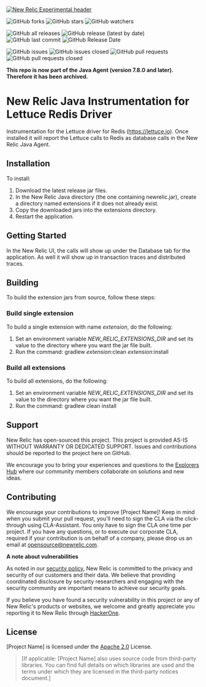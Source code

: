 [![New Relic Experimental header](https://github.com/newrelic/opensource-website/raw/master/src/images/categories/Experimental.png)](https://opensource.newrelic.com/oss-category/#new-relic-experimental)


![GitHub forks](https://img.shields.io/github/forks/newrelic-experimental/newrelic-java-lettuce?style=social)
![GitHub stars](https://img.shields.io/github/stars/newrelic-experimental/newrelic-java-lettuce?style=social)
![GitHub watchers](https://img.shields.io/github/watchers/newrelic-experimental/newrelic-java-lettuce?style=social)

![GitHub all releases](https://img.shields.io/github/downloads/newrelic-experimental/newrelic-java-v/total)
![GitHub release (latest by date)](https://img.shields.io/github/v/release/newrelic-experimental/newrelic-java-v)
![GitHub last commit](https://img.shields.io/github/last-commit/newrelic-experimental/newrelic-java-lettuce)
![GitHub Release Date](https://img.shields.io/github/release-date/newrelic-experimental/newrelic-java-lettuce)


![GitHub issues](https://img.shields.io/github/issues/newrelic-experimental/newrelic-java-lettuce)
![GitHub issues closed](https://img.shields.io/github/issues-closed/newrelic-experimental/newrelic-java-lettuce)
![GitHub pull requests](https://img.shields.io/github/issues-pr/newrelic-experimental/newrelic-java-lettuce)
![GitHub pull requests closed](https://img.shields.io/github/issues-pr-closed/newrelic-experimental/newrelic-java-lettuce) 

**This repo is now part of the Java Agent (version 7.8.0 and later).  Therefore it has been archived.**

# New Relic Java Instrumentation for Lettuce Redis Driver

Instrumentation for the Lettuce driver for Redis (https://lettuce.io).   Once installed it will report the Lettuce calls to Redis as database calls in the New Relic Java Agent.

## Installation

To install:   
1. Download the latest release jar files.    
2. In the New Relic Java directory (the one containing newrelic.jar), create a directory named extensions if it does not already exist.   
3. Copy the downloaded jars into the extensions directory.   
4. Restart the application.   
   
## Getting Started

In the New Relic UI, the calls will show up under the Database tab for the application.   As well it will show up in transaction traces and distributed traces.

## Building

To build the extension jars from source, follow these steps:
### Build single extension
To build a single extension with name *extension*, do the following:
1. Set an environment variable *NEW_RELIC_EXTENSIONS_DIR* and set its value to the directory where you want the jar file built.
2. Run the command: gradlew *extension*:clean *extension*:install
### Build all extensions
To build all extensions, do the following:
1. Set an environment variable *NEW_RELIC_EXTENSIONS_DIR* and set its value to the directory where you want the jar file built.
2. Run the command: gradlew clean install

## Support

New Relic has open-sourced this project. This project is provided AS-IS WITHOUT WARRANTY OR DEDICATED SUPPORT. Issues and contributions should be reported to the project here on GitHub.

We encourage you to bring your experiences and questions to the [Explorers Hub](https://discuss.newrelic.com) where our community members collaborate on solutions and new ideas.

## Contributing

We encourage your contributions to improve [Project Name]! Keep in mind when you submit your pull request, you'll need to sign the CLA via the click-through using CLA-Assistant. You only have to sign the CLA one time per project. If you have any questions, or to execute our corporate CLA, required if your contribution is on behalf of a company, please drop us an email at opensource@newrelic.com.

**A note about vulnerabilities**

As noted in our [security policy](../../security/policy), New Relic is committed to the privacy and security of our customers and their data. We believe that providing coordinated disclosure by security researchers and engaging with the security community are important means to achieve our security goals.

If you believe you have found a security vulnerability in this project or any of New Relic's products or websites, we welcome and greatly appreciate you reporting it to New Relic through [HackerOne](https://hackerone.com/newrelic).

## License

[Project Name] is licensed under the [Apache 2.0](http://apache.org/licenses/LICENSE-2.0.txt) License.

>[If applicable: [Project Name] also uses source code from third-party libraries. You can find full details on which libraries are used and the terms under which they are licensed in the third-party notices document.]

